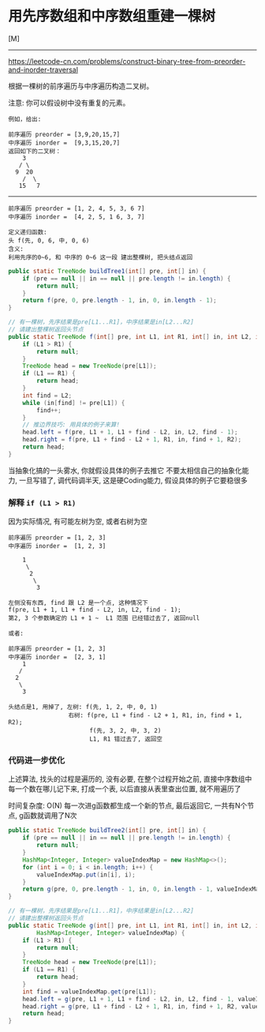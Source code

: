 # 用先序数组和中序数组重建一棵树

[M]

---


https://leetcode-cn.com/problems/construct-binary-tree-from-preorder-and-inorder-traversal

根据一棵树的前序遍历与中序遍历构造二叉树。

注意:
你可以假设树中没有重复的元素。

```text
例如，给出:  

前序遍历 preorder = [3,9,20,15,7]
中序遍历 inorder =  [9,3,15,20,7]
返回如下的二叉树：
    3
   / \
  9  20
    /  \
   15   7
```


---
```text
前序遍历 preorder = [1, 2, 4, 5, 3, 6 7]
中序遍历 inorder =  [4, 2, 5, 1 6, 3, 7]

定义递归函数:  
头 f(先, 0, 6, 中, 0, 6)   
含义:   
利用先序的0~6, 和 中序的 0~6 这一段 建出整棵树, 把头结点返回
```


```java
public static TreeNode buildTree1(int[] pre, int[] in) {
    if (pre == null || in == null || pre.length != in.length) {
        return null;
    }
    return f(pre, 0, pre.length - 1, in, 0, in.length - 1);
}

// 有一棵树，先序结果是pre[L1...R1]，中序结果是in[L2...R2]
// 请建出整棵树返回头节点
public static TreeNode f(int[] pre, int L1, int R1, int[] in, int L2, int R2) {
    if (L1 > R1) {
        return null;
    }
    TreeNode head = new TreeNode(pre[L1]);
    if (L1 == R1) {
        return head;
    }
    int find = L2;
    while (in[find] != pre[L1]) {
        find++;
    }
    // 推边界技巧: 用具体的例子来算!
    head.left = f(pre, L1 + 1, L1 + find - L2, in, L2, find - 1);
    head.right = f(pre, L1 + find - L2 + 1, R1, in, find + 1, R2);
    return head;
}
```

当抽象化搞的一头雾水, 你就假设具体的例子去推它
不要太相信自己的抽象化能力, 一旦写错了, 调代码调半天, 这是硬Coding能力, 
假设具体的例子它要稳很多


### 解释 `if (L1 > R1)`
因为实际情况, 有可能左树为空, 或者右树为空

```text
前序遍历 preorder = [1, 2, 3]
中序遍历 inorder =  [1, 2, 3]

    1
     \
      2
       \
        3

左侧没有东西, find 跟 L2 是一个点, 这种情况下
f(pre, L1 + 1, L1 + find - L2, in, L2, find - 1);
第2, 3 个参数确定的 L1 + 1 ~  L1 范围 已经错过去了, 返回null

或者:

前序遍历 preorder = [1, 2, 3]
中序遍历 inorder =  [2, 3, 1]
    1
   / 
  2    
   \
    3   

头结点是1, 用掉了, 左树: f(先, 1, 2, 中, 0, 1)
                 右树: f(pre, L1 + find - L2 + 1, R1, in, find + 1, R2);
                       f(先, 3, 2, 中, 3, 2)
                       L1, R1 错过去了, 返回空
```


### 代码进一步优化
上述算法, 找头的过程是遍历的, 没有必要, 在整个过程开始之前, 直接中序数组中每一个数在哪儿记下来, 打成一个表, 以后直接从表里查出位置, 就不用遍历了

时间复杂度: O(N)
每一次进g函数都生成一个新的节点, 最后返回它, 一共有N个节点, g函数就调用了N次

```java
public static TreeNode buildTree2(int[] pre, int[] in) {
    if (pre == null || in == null || pre.length != in.length) {
        return null;
    }
    HashMap<Integer, Integer> valueIndexMap = new HashMap<>();
    for (int i = 0; i < in.length; i++) {
        valueIndexMap.put(in[i], i);
    }
    return g(pre, 0, pre.length - 1, in, 0, in.length - 1, valueIndexMap);
}

// 有一棵树，先序结果是pre[L1...R1]，中序结果是in[L2...R2]
// 请建出整棵树返回头节点
public static TreeNode g(int[] pre, int L1, int R1, int[] in, int L2, int R2,
        HashMap<Integer, Integer> valueIndexMap) {
    if (L1 > R1) {
        return null;
    }
    TreeNode head = new TreeNode(pre[L1]);
    if (L1 == R1) {
        return head;
    }
    int find = valueIndexMap.get(pre[L1]);
    head.left = g(pre, L1 + 1, L1 + find - L2, in, L2, find - 1, valueIndexMap);
    head.right = g(pre, L1 + find - L2 + 1, R1, in, find + 1, R2, valueIndexMap);
    return head;
}
```